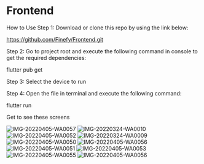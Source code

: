 # Frontend
How to Use
Step 1:
Download or clone this repo by using the link below:

https://github.com/Finefy/Frontend.git


Step 2:
Go to project root and execute the following command in console to get the required dependencies:

flutter pub get 


Step 3:
Select the device to run 


Step 4:
Open the file in terminal and execute the following command:

flutter run

Get to see these screens



![IMG-20220405-WA0057](https://user-images.githubusercontent.com/78138916/161818610-9d4ec1a4-efe8-42ef-a984-894c0dcfe8e2.jpg)
![IMG-20220324-WA0010](https://user-images.githubusercontent.com/78138916/161818618-ba795433-149a-4a5e-9c2b-ac08c7199ca2.jpg)
![IMG-20220405-WA0052](https://user-images.githubusercontent.com/78138916/161818624-31760a97-e5af-4fb2-b40c-6fd29f559436.jpg)
![IMG-20220324-WA0009](https://user-images.githubusercontent.com/78138916/161818633-9461ebd0-eb08-42c3-9999-0f4a81158940.jpg)
![IMG-20220405-WA0050](https://user-images.githubusercontent.com/78138916/161818642-e22960fc-c8df-450c-9818-bb2560ce0c33.jpg)
![IMG-20220405-WA0056](https://user-images.githubusercontent.com/78138916/161818651-e4b871a1-257c-47d3-99f5-10df10b60bd5.jpg)![IMG-20220405-WA0051](https://user-images.githubusercontent.com/78138916/161818733-057ab11d-20b9-434b-b1b7-4628dd4b88d0.jpg)
![IMG-20220405-WA0053](https://user-images.githubusercontent.com/78138916/161818798-f8f1e3bf-630e-4935-8979-6c580c8102a8.jpg)
![IMG-20220405-WA0055](https://user-images.githubusercontent.com/78138916/161818831-cffaa8cc-4f72-4009-9f22-4ff91885fe6e.jpg)
![IMG-20220405-WA0056](https://user-images.githubusercontent.com/78138916/161818861-c4858ef1-de53-4370-8cc3-f7d22020a2f3.jpg)


